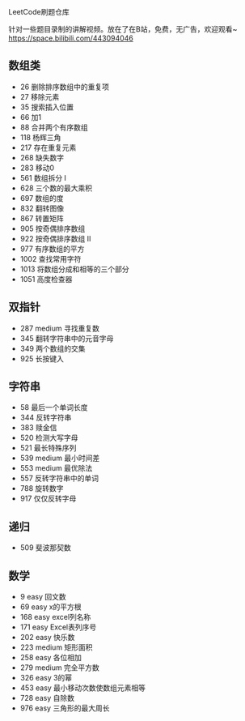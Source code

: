 LeetCode刷题仓库

针对一些题目录制的讲解视频。放在了在B站，免费，无广告，欢迎观看~
https://space.bilibili.com/443094046

## 数组类
* 26 删除排序数组中的重复项
* 27 移除元素
* 35 搜索插入位置
* 66 加1
* 88 合并两个有序数组
* 118 杨辉三角
* 217 存在重复元素
* 268 缺失数字
* 283 移动0
* 561 数组拆分 I
* 628 三个数的最大乘积
* 697 数组的度
* 832 翻转图像
* 867 转置矩阵
* 905 按奇偶排序数组
* 922 按奇偶排序数组 II
* 977 有序数组的平方
* 1002 查找常用字符
* 1013 将数组分成和相等的三个部分
* 1051 高度检查器


## 双指针
* 287 medium 寻找重复数
* 345 翻转字符串中的元音字母
* 349 两个数组的交集
* 925 长按键入

## 字符串
* 58 最后一个单词长度
* 344 反转字符串
* 383 赎金信
* 520 检测大写字母
* 521 最长特殊序列
* 539 medium 最小时间差
* 553 medium 最优除法
* 557 反转字符串中的单词
* 788 旋转数字
* 917 仅仅反转字母

## 递归
* 509 斐波那契数

## 数学
* 9 easy 回文数
* 69 easy x的平方根
* 168 easy excel列名称
* 171 easy Excel表列序号
* 202 easy 快乐数
* 223 medium 矩形面积
* 258 easy 各位相加
* 279 medium 完全平方数
* 326 easy 3的幂
* 453 easy 最小移动次数使数组元素相等
* 728 easy 自除数
* 976 easy 三角形的最大周长